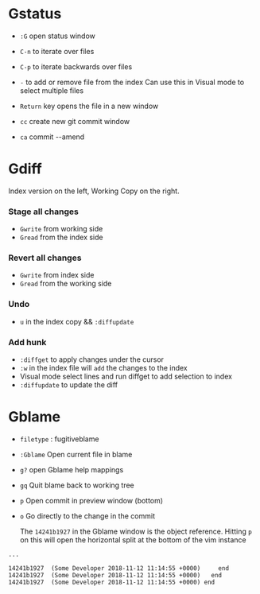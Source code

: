 # Gstatus

- `:G`  open status window
- `C-n` to iterate over files
- `C-p` to iterate backwards over files

- `-` to add or remove file from the index
    Can use this in Visual mode to select multiple files
- `Return` key opens the file in a new window

- `cc` create new git commit window
- `ca` commit --amend

# Gdiff

Index version on the left, Working Copy on the right.

### Stage all changes
 - `Gwrite` from working side
 - `Gread` from the index side

### Revert all changes
 - `Gwrite` from index side
 - `Gread` from the working side

### Undo
 - `u` in the index copy && `:diffupdate`

### Add hunk
  - `:diffget` to apply changes under the cursor
  - `:w` in the index file will `add` the changes to the index
  - Visual mode select lines and run diffget to add selection to index
  - `:diffupdate` to update the diff

# Gblame

- `filetype` : fugitiveblame

- `:Gblame` Open current file in blame
- `g?` open Gblame help mappings
- `gq` Quit blame back to working tree
- `p`  Open commit in preview window (bottom)
- `o`  Go directly to the change in the commit

    The `14241b1927` in the Gblame window is the object reference.
    Hitting `p` on this will open the horizontal split at the bottom of the vim instance


```
...

14241b1927  (Some Developer 2018-11-12 11:14:55 +0000)     end
14241b1927  (Some Developer 2018-11-12 11:14:55 +0000)   end
14241b1927  (Some Developer 2018-11-12 11:14:55 +0000) end
```

